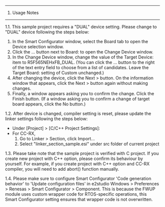 ---------------
1. Usage Notes
---------------
1.1. This sample project requires a "DUAL" device setting.
Please change to "DUAL" device following the steps below:
  1. In the Smart Configurator window, select the Board tab to open the Device selection window.
  2. Click the ... button next to Board: to open the Change Device window.
  3. In the Change Device window, change the value of the Target Device: item to R5F565NEHxFB_DUAL.
     (You can click the ... button to the right of the text entry field to choose from a list of candidates. Leave the Target Board: setting of Custom unchanged.)
  4. After changing the device, click the Next > button. On the information window that appears, click the Next > button again without making changes.
  5. Finally, a window appears asking you to confirm the change. Click the Finish button.
     (If a window asking you to confirm a change of target board appears, click the No button.)

1.2. After device is changed, compiler setting is reset, please update the linker settings following the steps below:
* Under [Project] > [C/C++ Project Settings]:
* For CC-RX, 
  1. Go to Linker > Section, click Import... 
  2. Select "linker_section_sample.esi" under src folder of current project

1.3. Please take note that the sample project is verified with C project.
If you create new project with C++ option, please confirm its behaviour by yourself.
For example, if you create project with C++ option and CC-RX compiler, you will need to add abort() function manually.

1.4. Please make sure to configure Smart Configurator 'Code generation behavior' to 'Update configuration files' 
in e2studio Windows > Preferences > Renesas > Smart Configurator > Component.
This is because the FWUP module uses custom wrapper code for RTOS-specific operations, 
this Smart Configurator setting ensures that wrapper code is not overwritten.